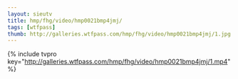 ```yaml
--- 
layout: sieutv
title: hmp/fhg/video/hmp0021bmp4jmj/
tags: [wtfpass]
thumb: http://galleries.wtfpass.com/hmp/fhg/video/hmp0021bmp4jmj/1.jpg
---
```

{% include tvpro key="http://galleries.wtfpass.com/hmp/fhg/video/hmp0021bmp4jmj/1.mp4" %} 
